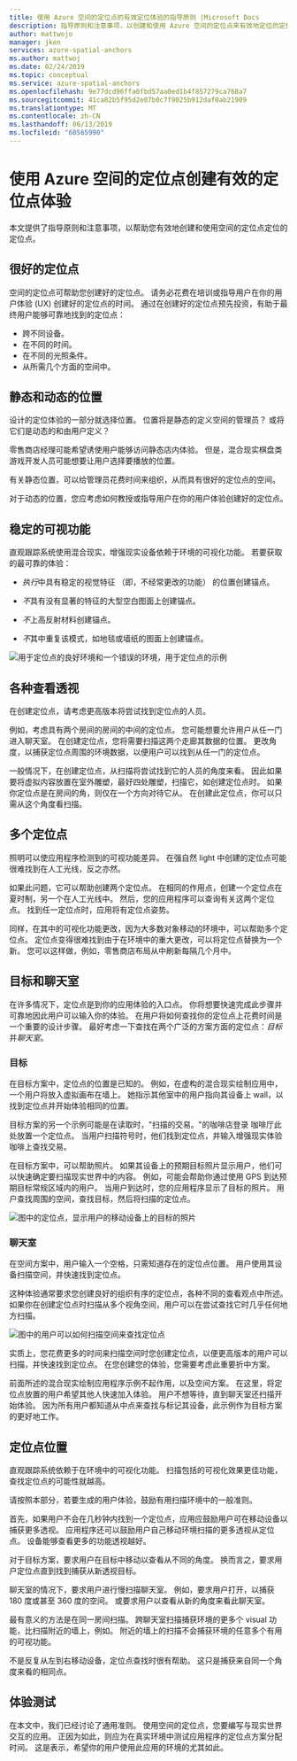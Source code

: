 ```yaml
---
title: 使用 Azure 空间的定位点的有效定位体验的指导原则 |Microsoft Docs
description: 指导原则和注意事项，以创建和使用 Azure 空间的定位点来有效地定位的定位点。
author: mattwojo
manager: jken
services: azure-spatial-anchors
ms.author: mattwoj
ms.date: 02/24/2019
ms.topic: conceptual
ms.service: azure-spatial-anchors
ms.openlocfilehash: 9e77dcd96ffa0fbd57aa0ed1b4f857279ca768a7
ms.sourcegitcommit: 41ca82b5f95d2e07b0c7f9025b912daf0ab21909
ms.translationtype: MT
ms.contentlocale: zh-CN
ms.lasthandoff: 06/13/2019
ms.locfileid: "60565990"
---
```

# <a name="create-an-effective-anchor-experience-by-using-azure-spatial-anchors"></a>使用 Azure 空间的定位点创建有效的定位点体验

本文提供了指导原则和注意事项，以帮助您有效地创建和使用空间的定位点定位的定位点。

## <a name="good-anchors"></a>很好的定位点

空间的定位点可帮助您创建好的定位点。 请务必花费在培训或指导用户在你的用户体验 (UX) 创建好的定位点的时间。 通过在创建好的定位点预先投资，有助于最终用户能够可靠地找到的定位点：

- 跨不同设备。
- 在不同的时间。
- 在不同的光照条件。
- 从所需几个方面的空间中。

## <a name="static-and-dynamic-locations"></a>静态和动态的位置

设计的定位体验的一部分就选择位置。 位置将是静态的定义空间的管理员？ 或将它们是动态的和由用户定义？

零售商店经理可能希望诱使用户能够访问静态店内体验。 但是，混合现实棋盘类游戏开发人员可能想要让用户选择要播放的位置。

有关静态位置，可以给管理员花费时间来组织，从而具有很好的定位点的空间。

对于动态的位置，您应考虑如何教授或指导用户在你的用户体验创建好的定位点。

## <a name="stable-visual-features"></a>稳定的可视功能

直观跟踪系统使用混合现实，增强现实设备依赖于环境的可视化功能。 若要获取的最可靠的体验：  

- *执行*中具有稳定的视觉特征 （即，不经常更改的功能） 的位置创建锚点。

- *不*具有没有显著的特征的大型空白图面上创建锚点。

- *不*上高反射材料创建锚点。

- *不*其中重复该模式，如地毯或墙纸的图面上创建锚点。

![用于定位点的良好环境和一个错误的环境，用于定位点的示例](./media/stable-visual.png)

## <a name="various-viewing-perspectives"></a>各种查看透视

在创建定位点，请考虑更高版本将尝试找到定位点的人员。

例如，考虑具有两个房间的房间的中间的定位点。 您可能想要允许用户从任一门进入聊天室。 在创建定位点，您将需要扫描这两个走廊其数据的位置。 更改角度，以捕获定位点周围的环境数据，以便用户可以找到从任一门的定位点。

一般情况下，在创建定位点，从扫描将尝试找到它的人员的角度来看。 因此如果要将虚拟内容放置在室外雕塑，最好四处雕塑，扫描它，如创建定位点时。 如果你定位点是在房间的角，则仅在一个方向对待它从。 在创建此定位点，你可以只需从这个角度看扫描。

## <a name="multiple-anchors"></a>多个定位点

照明可以使应用程序检测到的可视功能差异。 在强自然 light 中创建的定位点可能很难找到在人工光线，反之亦然。  

如果此问题，它可以帮助创建两个定位点。 在相同的作用点，创建一个定位点在夏时制，另一个在人工光线中。 然后，您的应用程序可以查询有关这两个定位点。 找到任一定位点时，应用将有定位点姿势。 

同样，在其中的可视化功能更改，因为大多数对象移动的环境中，可以帮助多个定位点。 定位点变得很难找到由于在环境中的重大更改，可以将定位点替换为一个新。 您可以这样做，例如，零售商店布局从中刷新每隔几个月中。

## <a name="targets-and-rooms"></a>目标和聊天室

在许多情况下，定位点是到你的应用体验的入口点。 你将想要快速完成此步骤并可靠地因此用户可以输入你的体验。 在用户将如何查找你的定位点上花费时间是一个重要的设计步骤。 最好考虑一下查找在两个广泛的方案方面的定位点：*目标*并*聊天室*。

### <a name="targets"></a>目标

在目标方案中，定位点的位置是已知的。 例如，在虚构的混合现实绘制应用中，一个用户将放入虚拟画布在墙上。 她指示其他室中的用户指向其设备上 wall，以找到定位点并开始体验相同的位置。  

目标方案的另一个示例可能是在读取时，"扫描的交易。"的咖啡店登录 咖啡厅此处放置一个定位点。 当用户扫描符号时，他们找到定位点，并输入增强现实体验咖啡上查找交易。

在目标方案中，可以帮助照片。 如果其设备上的预期目标照片显示用户，他们可以快速确定要扫描现实世界中的内容。 例如，可能会帮助你通过使用 GPS 到达预期目标常规区域内的用户。 当用户到达时，您的应用程序显示了目标的照片。 用户查找周围的空间，查找目标，然后将扫描的定位点。

![图中的定位点，显示用户的移动设备上的目标的照片](./media/start-here-edit.png)

### <a name="rooms"></a>聊天室

在空间方案中，用户输入一个空格，只需知道存在的定位点位置。 用户使用其设备扫描空间，并快速找到定位点。

这种体验通常要求您创建良好的组织有序的定位点，各种不同的查看观点中所述。 如果你在创建定位点时扫描从多个视角空间，用户可以在尝试查找它时几乎任何地方扫描。

![图中的用户可以如何扫描空间来查找定位点](./media/scan-room.png)

实质上，您花费更多的时间来扫描空间时您创建定位点，以便更高版本的用户可以扫描，并快速找到定位点。 在您创建您的体验，您需要考虑此重要折中方案。

前面所述的混合现实绘制应用程序示例不起作用，以及空间方案。 在这里，将定位点放置的用户希望其他人快速加入体验。 用户不想等待，直到聊天室还扫描开始体验。 因为所有用户都知道从中点来查找与标记其设备，此示例作为目标方案的更好地工作。

## <a name="anchor-location"></a>定位点位置

直观跟踪系统依赖于在环境中的可视化功能。 扫描包括的可视化效果更佳功能，查找定位点的可能性就越高。

请按照本部分，若要生成的用户体验，鼓励有用扫描环境中的一般准则。

首先，如果用户不会在几秒钟内找到一个定位点，应用应鼓励用户可在移动设备以捕获更多透视。 应用程序还可以鼓励用户自己移动环境扫描的更多透视从定位点。 设备能够查看更多的功能透视越好。

对于目标方案，要求用户在目标中移动以查看从不同的角度。 换而言之，要求用户定位点直到找到捕获从新透视目标。

聊天室的情况下，要求用户进行慢扫描聊天室。 例如，要求用户打开，以捕获 180 度或甚至 360 度的空间。 或要求用户以查看从新的角度来看此聊天室。 

最有意义的方法是在同一房间扫描。 跨聊天室扫描捕获环境的更多个 visual 功能，比扫描附近的墙上，例如。 附近的墙上的扫描不会捕获环境的任意多个有用的可视功能。

不是反复从左到右移动设备，定位点查找时很有帮助。 这只是捕获来自同一个角度来看的相同点。

## <a name="experience-tests"></a>体验测试

在本文中，我们已经讨论了通用准则。 使用空间的定位点，您要编写与现实世界交互的应用。 正因为如此，则应为在真实环境中测试应用程序的定位点方案分配时间。 这是表示，希望你的用户使用此应用的环境的尤其如此。

